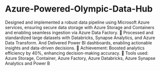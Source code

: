 # Azure-Powered-Olympic-Data-Hub

Designed and implemented a robust data pipeline using Microsoft Azure services, ensuring secure data storage with Azure Storage
and Containers and enabling seamless ingestion via Azure Data Factory.  Processed and standardized large datasets with Databricks, Synapse Analytics, and Azure Data Transform. And Delivered Power BI
dashboards, enabling actionable insights and data-driven decisions.  Achievement: Boosted analytics efficiency by 40%, enhancing decision-making accuracy.  Tools used: Azure Storage, Container, Azure Factory, Azure Databricks, Azure Synapse Analytics and Power B
